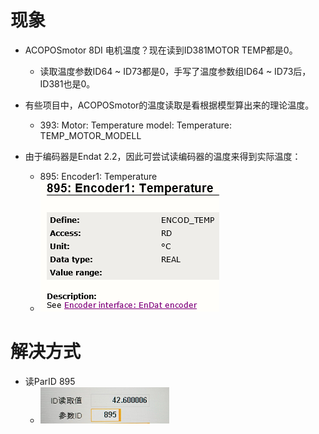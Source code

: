 # 现象
- ACOPOSmotor  8DI 电机温度？现在读到ID381MOTOR TEMP都是0。
	- 读取温度参数ID64 ~ ID73都是0，手写了温度参数组ID64 ~ ID73后，ID381也是0。

- 有些项目中，ACOPOSmotor的温度读取是看根据模型算出来的理论温度。
	- 393: Motor: Temperature model: Temperature: TEMP_MOTOR_MODELL
- 由于编码器是Endat 2.2，因此可尝试读编码器的温度来得到实际温度：
	- 895: Encoder1: Temperature
	- ![](FILES/026ACOPOSmotor温度无法从ParID381中读到/image-20221019191212258.png)
# 解决方式
- 读ParID 895
	- ![](FILES/026ACOPOSmotor温度无法从ParID381中读到/image-20221019191247113.png)


